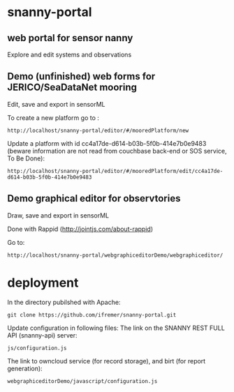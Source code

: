 # snanny-portal
## web portal for sensor nanny

Explore and edit systems and observations

## Demo (unfinished) web forms for JERICO/SeaDataNet mooring
Edit, save and export in sensorML

To create a new platform go to :

    http://localhost/snanny-portal/editor/#/mooredPlatform/new

Update a platform with id cc4a17de-d614-b03b-5f0b-414e7b0e9483 (beware information are not read from couchbase back-end or SOS service, To Be Done):

    http://localhost/snanny-portal/editor/#/mooredPlatform/edit/cc4a17de-d614-b03b-5f0b-414e7b0e9483


## Demo graphical editor for observtories
Draw, save and export in sensorML

Done with Rappid (http://jointjs.com/about-rappid)

Go to:

    http://localhost/snanny-portal/webgraphiceditorDemo/webgraphiceditor/
    

# deployment
In the directory pubilshed with Apache:

    git clone https://github.com/ifremer/snanny-portal.git
   
Update configuration in following files:
The link on the SNANNY REST FULL API (snanny-api) server:

    js/configuration.js
   
The link to owncloud service (for record storage), and birt (for report generation):

    webgraphiceditorDemo/javascript/configuration.js


